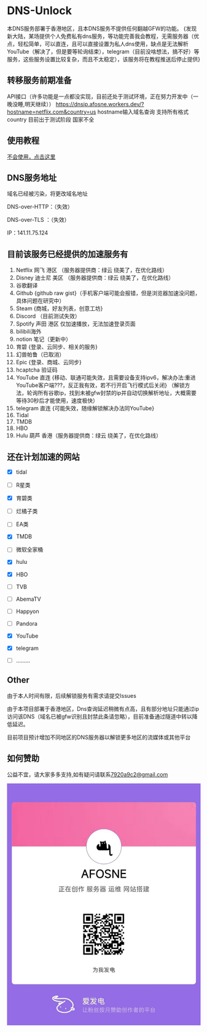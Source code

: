 # DNS-Unlock

本DNS服务部署于香港地区，且本DNS服务不提供任何翻越GFW的功能。
{发现新大陆，某场提供个人免费私有dns服务，等功能完善我会教程，无需服务器（优点，轻松简单，可以直连，且可以直接设置为私人dns使用，缺点是无法解析YouTube（解决了，但是要等轮询结束），telegram（目前没啥想法，搞不好）等服务，这些服务设置比较复杂，而且不太稳定），该服务将在教程推送后停止提供}

## 转移服务前期准备
API接口（许多功能是一点都没实现，目前还处于测试环境，正在努力开发中（一晚没睡,明天继续））
https://dnsip.afosne.workers.dev/?hostname=netflix.com&country=us
hostname输入域名查询 支持所有格式 country 目前出于测试阶段 国家不全

## 使用教程

[不会使用，点击这里](/tutorial.md)

## DNS服务地址

域名已经被污染，将更改域名地址

DNS-over-HTTP：（失效） 

DNS-over-TLS ：（失效）

IP：141.11.75.124



## 目前该服务已经提供的加速服务有

1. Netflix 网飞 港区 （服务器提供商：绿云 绕美了，在优化路线）
2. Disney 迪士尼 美区 （服务器提供商：绿云 绕美了，在优化路线）
3. 谷歌翻译 
4. Github {github raw gist}（手机客户端可能会报错，但是浏览器加速没问题，具体问题在研究中）
5. Steam {商城，好友列表，创意工坊} 
6. Discord （目前测试失效）
7. Spotify 声田 港区 仅加速播放，无法加速登录页面
8. bilibili海外 
9. notion 笔记（更新中）
10. 育碧 {登录、云同步、相关的服务}
11. 幻兽帕鲁（已取消）
12. Epic {登录、商城、云同步}
13. hcaptcha 验证码
14. YouTube 直连 {移动、联通可能失效，且需要设备支持ipv6，解决办法:重进YouTube客户端???，反正我有效，若不行开启飞行模式后关闭} （解锁方法，轮询所有谷歌ip，找到未被gfw封禁的ip并自动切换解析地址，大概需要等待30秒后才能使用，速度极快）
15. telegram 直连 {可能失效，随缘解锁解决办法同YouTube} 
16. Tidal
17. TMDB
18. HBO
19. Hulu 葫芦 香港（服务器提供商：绿云 绕美了，在优化路线）


## 还在计划加速的网站

- [x] tidal
- [ ] R星类
- [x] 育碧类
- [ ] 烂橘子类
- [ ] EA类
- [x] TMDB
- [ ] 微软全家桶
- [x] hulu
- [x] HBO
- [ ] TVB
- [ ] AbemaTV
- [ ] Happyon
- [ ] Pandora
- [x] YouTube
- [x] telegram
- [ ] .........



## Other

由于本人时间有限，后续解锁服务有需求请提交Issues

由于本项目部署于香港地区，Dns查询延迟稍微有点高，且有部分地址只能通过ip访问该DNS（域名已被gfw识别且封禁此条请忽略），目前准备通过隧道中转以降低延迟。

目前项目预计增加不同地区的DNS服务器以解锁更多地区的流媒体或其他平台

## 如何赞助

公益不宜，请大家多多支持,如有疑问请联系[7920a9c2@gmail.com](mailto:7920a9c2@gmail.com) 

![爱发电](/img/afd.jpg)

